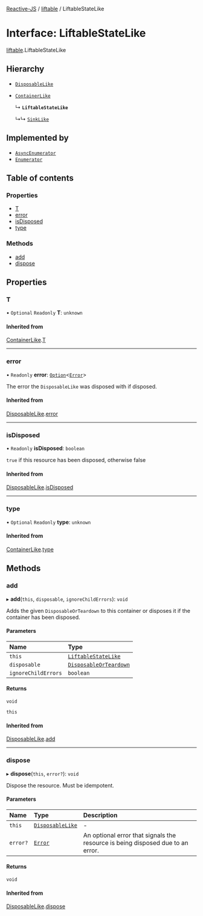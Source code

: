 [Reactive-JS](../README.md) / [liftable](../modules/liftable.md) / LiftableStateLike

# Interface: LiftableStateLike

[liftable](../modules/liftable.md).LiftableStateLike

## Hierarchy

- [`DisposableLike`](disposable.DisposableLike.md)

- [`ContainerLike`](container.ContainerLike.md)

  ↳ **`LiftableStateLike`**

  ↳↳ [`SinkLike`](source.SinkLike.md)

## Implemented by

- [`AsyncEnumerator`](../classes/asyncEnumerator.AsyncEnumerator.md)
- [`Enumerator`](../classes/enumerator.Enumerator.md)

## Table of contents

### Properties

- [T](liftable.LiftableStateLike.md#t)
- [error](liftable.LiftableStateLike.md#error)
- [isDisposed](liftable.LiftableStateLike.md#isdisposed)
- [type](liftable.LiftableStateLike.md#type)

### Methods

- [add](liftable.LiftableStateLike.md#add)
- [dispose](liftable.LiftableStateLike.md#dispose)

## Properties

### T

• `Optional` `Readonly` **T**: `unknown`

#### Inherited from

[ContainerLike](container.ContainerLike.md).[T](container.ContainerLike.md#t)

___

### error

• `Readonly` **error**: [`Option`](../modules/option.md#option)<[`Error`](disposable.Error.md)\>

The error the `DisposableLike` was disposed with if disposed.

#### Inherited from

[DisposableLike](disposable.DisposableLike.md).[error](disposable.DisposableLike.md#error)

___

### isDisposed

• `Readonly` **isDisposed**: `boolean`

`true` if this resource has been disposed, otherwise false

#### Inherited from

[DisposableLike](disposable.DisposableLike.md).[isDisposed](disposable.DisposableLike.md#isdisposed)

___

### type

• `Optional` `Readonly` **type**: `unknown`

#### Inherited from

[ContainerLike](container.ContainerLike.md).[type](container.ContainerLike.md#type)

## Methods

### add

▸ **add**(`this`, `disposable`, `ignoreChildErrors`): `void`

Adds the given `DisposableOrTeardown` to this container or disposes it if the container has been disposed.

#### Parameters

| Name | Type |
| :------ | :------ |
| `this` | [`LiftableStateLike`](liftable.LiftableStateLike.md) |
| `disposable` | [`DisposableOrTeardown`](../modules/disposable.md#disposableorteardown) |
| `ignoreChildErrors` | `boolean` |

#### Returns

`void`

`this`

#### Inherited from

[DisposableLike](disposable.DisposableLike.md).[add](disposable.DisposableLike.md#add)

___

### dispose

▸ **dispose**(`this`, `error?`): `void`

Dispose the resource. Must be idempotent.

#### Parameters

| Name | Type | Description |
| :------ | :------ | :------ |
| `this` | [`DisposableLike`](disposable.DisposableLike.md) | - |
| `error?` | [`Error`](disposable.Error.md) | An optional error that signals the resource is being disposed due to an error. |

#### Returns

`void`

#### Inherited from

[DisposableLike](disposable.DisposableLike.md).[dispose](disposable.DisposableLike.md#dispose)
